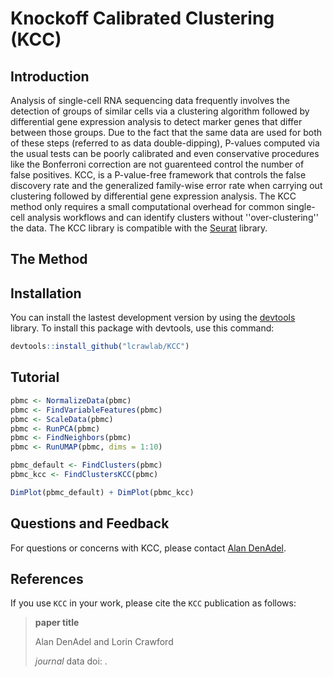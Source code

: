 # Knockoff Calibrated Clustering (KCC)

## Introduction

Analysis of single-cell RNA sequencing data frequently involves the detection of groups of similar cells via a clustering algorithm followed by differential gene expression analysis to detect marker genes that differ between those groups.
Due to the fact that the same data are used for both of these steps (referred to as data double-dipping), P-values computed via the usual tests can be poorly calibrated and even conservative procedures like the Bonferroni correction are not guarenteed control the number of false positives. 
KCC, is a P-value-free framework that controls the false discovery rate and the generalized family-wise error rate when carrying out clustering followed by differential gene expression analysis. The KCC method only requires a small computational overhead for common single-cell analysis workflows and can identify clusters without ''over-clustering'' the data. The KCC library is compatible with the [Seurat](https://satijalab.org/seurat/) library.

## The Method

## Installation

You can install the lastest development version by using the [devtools](https://CRAN.R-project.org/package=devtools) library. To install this package with devtools, use this command:

```r
devtools::install_github("lcrawlab/KCC")
```


## Tutorial

```r
pbmc <- NormalizeData(pbmc)
pbmc <- FindVariableFeatures(pbmc)
pbmc <- ScaleData(pbmc)
pbmc <- RunPCA(pbmc)
pbmc <- FindNeighbors(pbmc)
pbmc <- RunUMAP(pbmc, dims = 1:10)

pbmc_default <- FindClusters(pbmc)
pbmc_kcc <- FindClustersKCC(pbmc)

DimPlot(pbmc_default) + DimPlot(pbmc_kcc)
```

## Questions and Feedback
For questions or concerns with KCC, please contact
[Alan DenAdel](mailto:alan_denadel@brown.edu).

## References

If you use `KCC` in your work, please cite the `KCC` publication as follows:

> **paper title**
>
> Alan DenAdel and Lorin Crawford
>
>_journal_ data doi: []().


